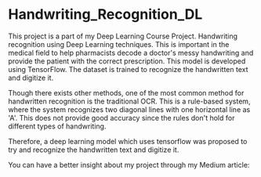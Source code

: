 # Handwriting_Recognition_DL

This project is a part of my Deep Learning Course Project. Handwriting recognition using Deep Learning techniques. This is important in the medical field to help pharmacists decode a doctor's messy handwriting and provide the patient with the correct prescription. This model is developed using TensorFlow. The dataset is trained to recognize the handwritten text and digitize it.

Though there exists other methods, one of the most common method for handwritten recognition is the traditional OCR. This is a rule-based system, where the system recognizes two diagonal lines with one horizontal line as 'A'. This does not provide good accuracy since the rules don't hold for different types of handwriting.

Therefore, a deep learning model which uses tensorflow was proposed to try and recognize the handwritten text and digitize it. 

You can have a better insight about my project through my Medium article: 
